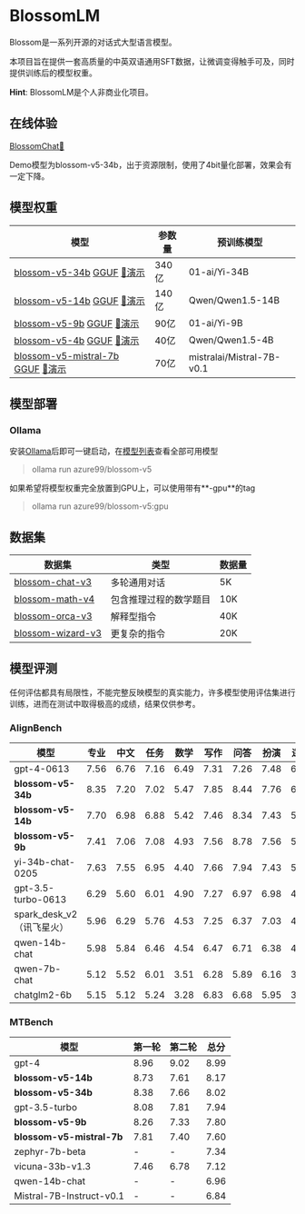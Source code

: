 # BlossomLM

Blossom是一系列开源的对话式大型语言模型。

本项目旨在提供一套高质量的中英双语通用SFT数据，让微调变得触手可及，同时提供训练后的模型权重。

**Hint**: BlossomLM是个人非商业化项目。

## 在线体验

[BlossomChat🚀](https://blossom-chat.com/)

Demo模型为blossom-v5-34b，出于资源限制，使用了4bit量化部署，效果会有一定下降。

## 模型权重

| 模型                                                         | 参数量 | 预训练模型                |
| ------------------------------------------------------------ | ------ | ------------------------- |
| [blossom-v5-34b](https://huggingface.co/Azure99/blossom-v5-34b) [GGUF](https://huggingface.co/Azure99/blossom-v5-34b-gguf/tree/main) [🌼演示](https://blossom-chat.com/) | 340亿  | 01-ai/Yi-34B              |
| [blossom-v5-14b](https://huggingface.co/Azure99/blossom-v5-14b) [GGUF](https://huggingface.co/Azure99/blossom-v5-14b-gguf/tree/main) [🤗演示](https://azure99-blossom-14b-demo.hf.space/) | 140亿  | Qwen/Qwen1.5-14B          |
| [blossom-v5-9b](https://huggingface.co/Azure99/blossom-v5-9b) [GGUF](https://huggingface.co/Azure99/blossom-v5-9b-gguf/tree/main) [🤗演示](https://azure99-blossom-9b-demo.hf.space/) | 90亿   | 01-ai/Yi-9B               |
| [blossom-v5-4b](https://huggingface.co/Azure99/blossom-v5-4b) [GGUF](https://huggingface.co/Azure99/blossom-v5-4b-gguf/tree/main) [🤗演示](https://azure99-blossom-4b-demo.hf.space/) | 40亿   | Qwen/Qwen1.5-4B           |
| [blossom-v5-mistral-7b](https://huggingface.co/Azure99/blossom-v5-mistral-7b) [GGUF](https://huggingface.co/Azure99/blossom-v5-mistral-7b-gguf/tree/main) [🤗演示](https://azure99-blossom-mistral-7b-demo.hf.space/) | 70亿   | mistralai/Mistral-7B-v0.1 |

## 模型部署

### Ollama

安装[Ollama](https://ollama.com/)后即可一键启动，在[模型列表](https://ollama.com/azure99/blossom-v5)查看全部可用模型

> ollama run azure99/blossom-v5

如果希望将模型权重完全放置到GPU上，可以使用带有**-gpu**的tag

> ollama run azure99/blossom-v5:gpu

## 数据集

| 数据集                                                       | 类型                   | 数据量 |
| ------------------------------------------------------------ | ---------------------- | ------ |
| [blossom-chat-v3](https://huggingface.co/datasets/Azure99/blossom-chat-v3) | 多轮通用对话           | 5K     |
| [blossom-math-v4](https://huggingface.co/datasets/Azure99/blossom-math-v4) | 包含推理过程的数学题目 | 10K    |
| [blossom-orca-v3](https://huggingface.co/datasets/Azure99/blossom-orca-v3) | 解释型指令             | 40K    |
| [blossom-wizard-v3](https://huggingface.co/datasets/Azure99/blossom-wizard-v3) | 更复杂的指令           | 20K    |

## 模型评测

任何评估都具有局限性，不能完整反映模型的真实能力，许多模型使用评估集进行训练，进而在测试中取得极高的成绩，结果仅供参考。

### AlignBench

| 模型                      | 专业  | 中文  | 任务  | 数学  | 写作  | 问答  | 扮演  | 逻辑  | 推理  | 语言  | 总分  |
| ------------------------- | ----- | ----- | ----- | ----- | ----- | ----- | ----- | ----- | ----- | ----- | ----- |
| gpt-4-0613                | 7\.56 | 6\.76 | 7\.16 | 6\.49 | 7\.31 | 7\.26 | 7\.48 | 6\.33 | 6\.41 | 7\.25 | 6\.83 |
| **blossom-v5-34b**        | 8.35  | 7.20  | 7.02  | 5.47  | 7.85  | 8.44  | 7.76  | 6.09  | 5.78  | 7.77  | 6.78  |
| **blossom-v5-14b**        | 7.70  | 6.98  | 6.88  | 5.42  | 7.46  | 8.34  | 7.43  | 5.83  | 5.63  | 7.47  | 6.55  |
| **blossom-v5-9b**         | 7.41  | 7.06  | 7.08  | 4.93  | 7.56  | 8.78  | 7.56  | 5.42  | 5.18  | 7.57  | 6.38  |
| yi-34b-chat-0205          | 7.63  | 7.55  | 6.95  | 4.40  | 7.66  | 7.94  | 7.43  | 5.76  | 5.08  | 7.53  | 6.30  |
| gpt-3.5-turbo-0613        | 6\.29 | 5\.60 | 6\.01 | 4\.90 | 7\.27 | 6\.97 | 6\.98 | 4\.79 | 4\.85 | 6\.52 | 5\.68 |
| spark_desk_v2（讯飞星火） | 5\.96 | 6\.29 | 5\.76 | 4\.53 | 7\.25 | 6\.37 | 7\.03 | 4\.62 | 4\.58 | 6\.44 | 5\.51 |
| qwen-14b-chat             | 5\.98 | 5\.84 | 6\.46 | 4\.54 | 6\.47 | 6\.71 | 6\.38 | 4\.50 | 4\.52 | 6\.31 | 5\.41 |
| qwen-7b-chat              | 5\.12 | 5\.52 | 6\.01 | 3\.51 | 6\.28 | 5\.89 | 6\.16 | 3\.80 | 3\.65 | 5\.83 | 4\.74 |
| chatglm2-6b               | 5\.15 | 5\.12 | 5\.24 | 3\.28 | 6\.83 | 6\.68 | 5\.95 | 3\.35 | 3\.31 | 5\.83 | 4\.57 |

### MTBench

| 模型                      | 第一轮 | 第二轮 | 总分  |
| ------------------------- | ------ | ------ | ----- |
| gpt-4                     | 8\.96  | 9\.02  | 8\.99 |
| **blossom-v5-14b**        | 8.73   | 7.61   | 8.17  |
| **blossom-v5-34b**        | 8.38   | 7.66   | 8.02  |
| gpt-3.5-turbo             | 8\.08  | 7\.81  | 7\.94 |
| **blossom-v5-9b**         | 8.26   | 7.33   | 7.80  |
| **blossom-v5-mistral-7b** | 7.81   | 7.40   | 7.60  |
| zephyr-7b-beta            | \-     | \-     | 7\.34 |
| vicuna-33b-v1.3           | 7\.46  | 6\.78  | 7\.12 |
| qwen-14b-chat             | \-     | \-     | 6\.96 |
| Mistral-7B-Instruct-v0.1  | \-     | \-     | 6\.84 |
